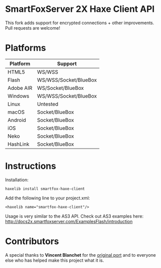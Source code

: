 SmartFoxServer 2X Haxe Client API   
======================= 

This fork adds support for encrypted connections + other improvements. Pull requests are welcome!

Platforms
====
|Platform|Support|
|--|--|
|HTML5|WS/WSS|
|Flash|WS/WSS/Socket/BlueBox|
|Adobe AIR|WS/Socket/BlueBox|
|Windows|WS/WSS/Socket/BlueBox|
|Linux|Untested|
|macOS|Socket/BlueBox|
|Android|Socket/BlueBox|
|iOS|Socket/BlueBox|
|Neko|Socket/BlueBox|
|HashLink|Socket/BlueBox|

Instructions
=====  
Installation: 
```
haxelib install smartfox-haxe-client
```    

Add the following line to your project.xml:    
```
<haxelib name="smartfox-haxe-client"/>
```
Usage is very similar to the AS3 API. Check out AS3 examples here:    
http://docs2x.smartfoxserver.com/ExamplesFlash/introduction    

Contributors
====
A special thanks to **Vincent Blanchet** for the [original port](https://github.com/boorik/smartfox-haxe-client) and to everyone else who has helped make this project what it is.
